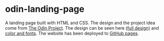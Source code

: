 # odin-landing-page
A landing page built with HTML and CSS. The design and the project idea come from [The Odin Project](https://www.theodinproject.com/). The design can be seen here [(full design)](https://cdn.statically.io/gh/TheOdinProject/curriculum/81a5d553f4073e593d23a6ab00d50eef8620796d/foundations/html_css/project/imgs/01.png) and [color and fonts](https://cdn.statically.io/gh/TheOdinProject/curriculum/81a5d553f4073e593d23a6ab00d50eef8620796d/foundations/html_css/project/imgs/02.png). The website has been deployed to [GitHub pages](https://andrac-23.github.io/odin-landing-page/).